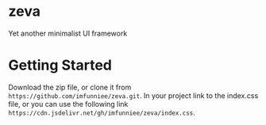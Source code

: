 # zeva
Yet another minimalist UI framework

# Getting Started

Download the zip file, or clone it from ``https://github.com/imfunniee/zeva.git``.  In your project link to the index.css file, or you can use the following link ``https://cdn.jsdelivr.net/gh/imfunniee/zeva/index.css``.

